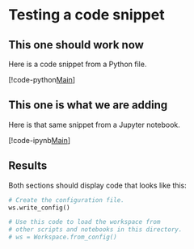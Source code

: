 Testing a code snippet
=====================

This one should work now
---------------------
Here is a code snippet from a Python file.  

[!code-python[Main](codefiles/create-workspace.py?name=writeConfig)]

This one is what we are adding
---------------------

Here is that same snippet from a Jupyter notebook.

[!code-ipynb[Main](codefiles/create-workspace.ipynb?name=writeConfig)]

Results
--------

Both sections should display  code that looks like this:

```python
# Create the configuration file.
ws.write_config()

# Use this code to load the workspace from 
# other scripts and notebooks in this directory.
# ws = Workspace.from_config()
```
